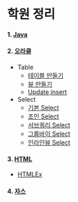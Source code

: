# 학원 정리
#### 1. [Java](https://github.com/juyougil/KOSMO_repository/tree/main/Java)   

#### 2. [오라클](Oracle/OracleDefinition.md)
- Table
  - [테이블 만들기](Oracle/Table/CreateTable.md)
  - [뷰 만들기](Oracle/Table/CreateView.md)
  - [Update,insert](Oracle/Table/insert_update.md)
- Select
  - [기본 Select](Oracle/Select/SelectEx.md)
  - [조인 Select](Oracle/Select/JoinEx.md)
  - [서브쿼리 Select](Oracle/Select/SubqueryEx.md)
  - [그룹바이 Select](Oracle/Select/GroupbyEx.md)
  - [인라인뷰 Select](Oracle/Select/InlineViewEx.md)     
#### 3. [HTML](HTML/HTML.md)    
  - [HTMLEx](https://github.com/juyougil/KOSMO_repository/tree/main/HTML/HTMLEx)

#### 4. [자스](Javascript/Javascript.md)
